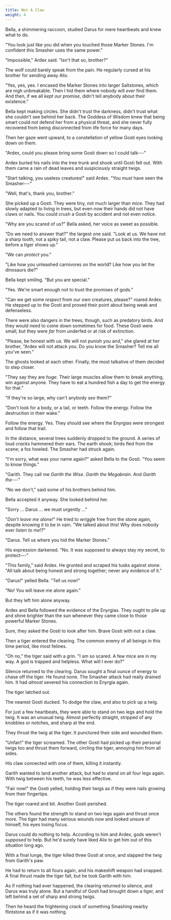 ```yaml
---
title: Not A Claw
weight: 4
---
```

Bella, a shimmering raccoon, studied Darus for mere heartbeats and knew what to do.

"You look just like you did when you touched those Marker Stones. I'm confident this Smasher uses the same power."

"Impossible," Ardex said. "Isn't that so, brother?"

The wolf could barely speak from the pain. He regularly cursed at his brother for sending away Alix. 

"Yes, yes, yes. I encased the Marker Stones into larger Saltstones, which are nigh unbreakable. Then I hid them where nobody will _ever_ find them. And then, if we all _kept our promise_, didn't tell anybody about their existence."

Bella kept making circles. She didn't trust the darkness, didn't trust what she couldn't see behind her back. The Goddess of Wisdom knew that being smart could not defend her from a physical threat, and she never fully recovered from being disconnected from life force for many days.

Then her gaze went upward, to a constellation of yellow Gosti eyes looking down on them.

"Ardex, could you please bring some Gosti down so I could talk---"

Ardex buried his nails into the tree trunk and shook until Gosti fell out. With them came a rain of dead leaves and suspiciously straight twigs. 

"Start talking, you useless creatures!" said Ardex. "You _must_ have seen the Smasher---"

"Well, that's, thank you, brother."

She picked up a Gosti. They were tiny, not much larger than mice. They had slowly adapted to living in trees, but even now their hands did not have claws or nails. You could crush a Gosti by accident and not even notice. 

"Why are you scared of us?" Bella asked, her voice as sweet as possible.

"Do we need to answer that?" the largest one said. "Look at us. We have not a sharp tooth, not a spiky tail, not a claw. Please put us back into the tree, before a tiger shows up."

"We can _protect_ you."

"Like how you unleashed carnivores on the world? Like how you let the dinosaurs die?"

Bella kept smiling. "But you are special."

"Yes. We're smart enough not to trust the promises of gods."

"Can we get some _respect_ from our own creatures, please?" roared Ardex. He stepped up to the Gosti and proved their point about being weak and defenseless.

There were also dangers in the trees, though, such as predatory birds. And they would need to come down sometimes for food. These Gosti were small, but they were _far_ from underfed or at risk of extinction.

"Please, be honest with us. We will not punish you and," she glared at her brother, "Ardex will not attack you. Do you know the Smasher? Tell me all you've seen."

The ghosts looked at each other. Finally, the most talkative of them decided to step closer. 

"They say they are _huge_. Their large muscles allow them to break anything, win against anyone. They have to eat a hundred fish a day to get the energy for that."

"If they're so large, why can't anybody _see_ them?"

"Don't look for a body, or a tail, or teeth. Follow the energy. Follow the destruction in their wake."

Follow the energy. Yes. They should see where the Enyrgias were strongest and follow that trail.

In the distance, several trees suddenly dropped to the ground. A series of loud _cracks_ hammered their ears. The earth shook; birds fled from the scene; a fox howled. The Smasher had struck again.

"I'm sorry, what was your name again?" asked Bella to the Gosti. "You seem to know things."

"Garith. They call me _Garith the Wise_. _Garith the Megabrain_. And _Garith the_---"

"No we don't," said some of his brothers behind him.

Bella accepted it anyway. She looked behind her. 

"Sorry ... Darus ... we must urgently ..."

"_Don't leave me alone!_" He tried to wriggle free from the stone again, despite knowing it to be in vain. "We talked about this! Why does nobody ever _listen to me_!?"

"Darus. Tell us where you hid the Marker Stones."

His expression darkened. "No. It was supposed to always stay my secret, to protect---"

"This family," said Ardex. He grunted and scraped his tusks against stone. "All talk about being honest and strong together; never any evidence of it."

"Darus!" yelled Bella. "Tell us now!"

"No! You will leave me alone again."

But they left him alone anyway. 

Ardex and Bella followed the evidence of the Enyrgias. They ought to pile up and shine brighter than the sun whenever they came close to those powerful Marker Stones.

Sure, they asked the Gosti to look after him. Brave Gosti with not a claw.

Then a tiger entered the clearing. The common enemy of all beings in this time period, like most felines.

"Oh no," the tiger said with a grin. "I am so scared. A few mice are in my way. A god is trapped and helpless. What will I ever do?"

Silence returned to the clearing. Darus sought a final ounce of energy to chase off the tiger. He found none. The Smasher attack had really drained him. It had _almost_ severed his connection to Enyrgia again.

The tiger latched out.

The nearest Gosti ducked. To dodge the claw, and also to pick up a twig.

For just a few heartbeats, they were able to stand on two legs and hold the twig. It was an unusual twig. Almost perfectly straight, stripped of any knobbles or notches, and sharp at the end.

They thrust the twig at the tiger. It punctured their side and wounded them. 

"Unfair!" the tiger screamed. The other Gosti had picked up their personal twigs too and thrust them forward, circling the tiger, annoying him from all sides.

His claw connected with one of them, killing it instantly. 

Garith wanted to land another attack, but had to stand on all four legs again. With twig between his teeth, he was less effective.

"Fair now!" the Gosti yelled, holding their twigs as if they were nails growing from their fingertips. 

The tiger roared and bit. Another Gosti perished. 

The others found the strength to stand on two legs again and thrust once more. The tiger had many serious wounds now and looked unsure of himself, his eyes losing focus.

Darus could do nothing to help. According to him and Ardex, gods weren't _supposed_ to help. But he'd surely have liked Alix to get him out of this situation long ago.

With a final lunge, the tiger killed three Gosti at once, and slapped the twig from Garith's paw.

He had to return to all fours again, and his makeshift weapon had snapped. A final thrust made the tiger fall, but he took Garith with him.

As if nothing had ever happened, the clearing returned to silence, and Darus was truly alone. But a handful of Gosti had brought down a tiger, and left behind a set of sharp and strong twigs.

Then he heard the frightening _crack_ of something Smashing nearby flintstone as if it was nothing.